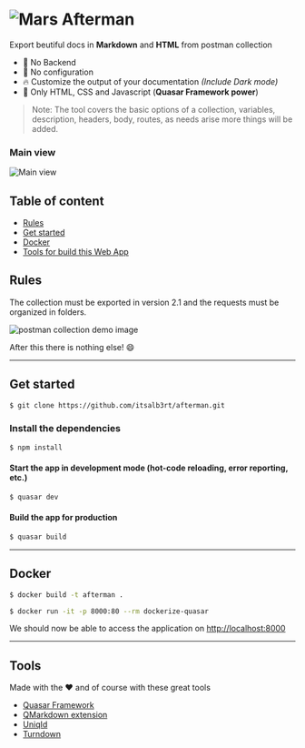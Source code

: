# ![Mars](https://i.ibb.co/RQvDFQP/astronomy.png) Afterman

Export beutiful docs in **Markdown** and **HTML** from postman collection

- :ghost: No Backend
- :wrench: No configuration
- :fire: Customize the output of your documentation *(Include Dark mode)*
- :tada: Only HTML, CSS and Javascript (**Quasar Framework power**)

> Note: The tool covers the basic options of a collection, variables, description, headers, body, routes, as needs arise more things will be added.

### Main view

![Main view](https://i.ibb.co/Qcj7Ssg/main.png)

## Table of content

- [Rules](#Rules)
- [Get started](#get-started)
- [Docker](#docker)
- [Tools for build this Web App](#tools)

## Rules

The collection must be exported in version 2.1 and the requests must be organized in folders.

![postman collection demo image](https://i.ibb.co/N37FxYC/Screenshot-2.png)

After this there is nothing else! :smile:

---

## Get started

```bash
$ git clone https://github.com/itsalb3rt/afterman.git
```

### Install the dependencies
```bash
$ npm install
```

#### Start the app in development mode (hot-code reloading, error reporting, etc.)
```bash
$ quasar dev
```

#### Build the app for production

```bash
$ quasar build
```
---

## Docker

```bash
$ docker build -t afterman .
```

```bash
$ docker run -it -p 8000:80 --rm dockerize-quasar
```

We should now be able to access the application on [http://localhost:8000](http://localhost:8000)

---

## Tools

Made with the :heart: and of course with these great tools

- [Quasar Framework](https://github.com/quasarframework/quasar)
- [QMarkdown extension](https://github.com/quasarframework/quasar-ui-qmarkdown)
- [UniqId](https://github.com/adamhalasz/uniqid)
- [Turndown](https://github.com/domchristie/turndown)
